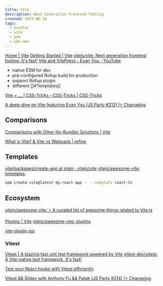 ```yaml
---
title: Vite
description: Next Generation Frontend Tooling
created: 2023-06-10
tags:
  - bundler
  - vite
  - web
  - web-dev
---
```


[Home | Vite](https://vitejs.dev/)
[Getting Started | Vite](https://vitejs.dev/guide/)
[vitejs/vite: Next generation frontend tooling. It's fast!](https://github.com/vitejs/vite)
[Vite and VitePress - Evan You - YouTube](https://www.youtube.com/watch?v=xXrhg26VCSc)

- native ESM for dev
- pre-configured Rollup build for production
- support Rollup plugin
- different [[#Templates]]

[Vite + \_\_ | CSS-Tricks - CSS-Tricks | CSS-Tricks](https://css-tricks.com/vite-plus-blank/)

[A deep-dive on Vite featuring Evan You (JS Party #212) |> Changelog](https://changelog.com/jsparty/212)

## Comparisons

[Comparisons with Other No-Bundler Solutions | Vite](https://vitejs.dev/guide/comparisons.html)

[What is Vite? & Vite vs Webpack | refine](https://refine.dev/blog/what-is-vite-vs-webpack/)

## Templates

[vite/packages/create-app at main · vitejs/vite](https://github.com/vitejs/vite/tree/main/packages/create-app)
[vitejs/awesome-vite: templates](https://github.com/vitejs/awesome-vite#templates)

```sh
npm create vite@latest my-react-app -- --template react-ts
```

## Ecosystem

[vitejs/awesome-vite: ⚡️ A curated list of awesome things related to Vite.js](https://github.com/vitejs/awesome-vite)

[Plugins | Vite](https://vitejs.dev/plugins/)
[vitejs/awesome-vite: plugins](https://github.com/vitejs/awesome-vite#plugins)

[vite-plugin-ssr](https://vite-plugin-ssr.com/)

### Vitest

[Vitest | A blazing fast unit test framework powered by Vite](https://vitest.dev/)
[vitest-dev/vitest: A Vite-native test framework. It's fast!](https://github.com/vitest-dev/vitest)

[Test your React hooks with Vitest efficiently](https://mayashavin.com/articles/test-react-hooks-with-vitest)

[Vitest && Slidev with Anthony Fu && Patak (JS Party #214) |> Changelog](https://changelog.com/jsparty/214)
